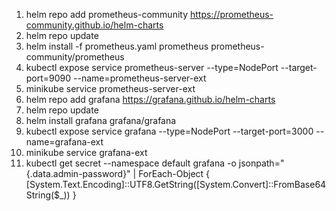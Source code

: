 1. helm repo add prometheus-community https://prometheus-community.github.io/helm-charts
2. helm repo update
3. helm install -f prometheus.yaml prometheus prometheus-community/prometheus
4. kubectl expose service prometheus-server --type=NodePort --target-port=9090 --name=prometheus-server-ext
5. minikube service prometheus-server-ext
6. helm repo add grafana https://grafana.github.io/helm-charts 
7. helm repo update
8. helm install grafana grafana/grafana
9. kubectl expose service grafana --type=NodePort --target-port=3000 --name=grafana-ext
10. minikube service grafana-ext
11. kubectl get secret --namespace default grafana -o jsonpath="{.data.admin-password}" | ForEach-Object { [System.Text.Encoding]::UTF8.GetString([System.Convert]::FromBase64String($_)) }
